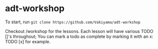 # adt-workshop


To start, run `git clone https://github.com/Vakiyama/adt-workshop`

Checkout /workshop for the lessons.
Each lesson will have various TODO []'s throughout; You can mark a todo as complete by marking it with an x: TODO [x] for example.
